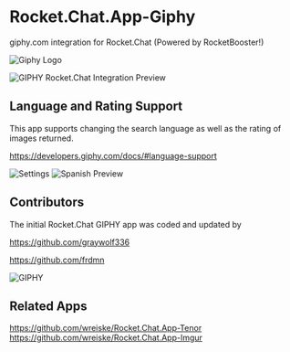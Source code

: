 # Rocket.Chat.App-Giphy

giphy.com integration for Rocket.Chat (Powered by RocketBooster!)

![Giphy Logo](https://raw.githubusercontent.com/wreiske/Rocket.Chat.App-Giphy/master/images/Giphy-256.png)

![GIPHY Rocket.Chat Integration Preview](https://i.imgur.com/v5dYBMo.gif)

## Language and Rating Support

This app supports changing the search language as well as the rating of images returned.

https://developers.giphy.com/docs/#language-support

![Settings](https://i.imgur.com/0TXw6Md.png)
![Spanish Preview](https://i.imgur.com/dWBI3n6.gif)

## Contributors

The initial Rocket.Chat GIPHY app was coded and updated by

<https://github.com/graywolf336>

<https://github.com/frdmn>

![GIPHY](https://raw.githubusercontent.com/wreiske/Rocket.Chat.App-Giphy/master/images/PoweredBy_640_Horizontal_Light-Backgrounds_With_Logo.gif)

## Related Apps

<https://github.com/wreiske/Rocket.Chat.App-Tenor>
<https://github.com/wreiske/Rocket.Chat.App-Imgur>
